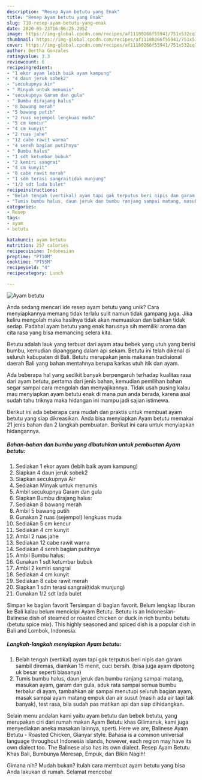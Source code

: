 ```yaml
---
description: "Resep Ayam betutu yang Enak"
title: "Resep Ayam betutu yang Enak"
slug: 710-resep-ayam-betutu-yang-enak
date: 2020-05-23T16:06:25.295Z
image: https://img-global.cpcdn.com/recipes/af11180266f55941/751x532cq70/ayam-betutu-foto-resep-utama.jpg
thumbnail: https://img-global.cpcdn.com/recipes/af11180266f55941/751x532cq70/ayam-betutu-foto-resep-utama.jpg
cover: https://img-global.cpcdn.com/recipes/af11180266f55941/751x532cq70/ayam-betutu-foto-resep-utama.jpg
author: Bertha Gonzales
ratingvalue: 3.3
reviewcount: 6
recipeingredient:
- "1 ekor ayam lebih baik ayam kampung"
- "4 daun jeruk sobek2"
- "secukupnya Air"
- " Minyak untuk menumis"
- "secukupnya Garam dan gula"
- " Bumbu dirajang halus"
- "8 bawang merah"
- "5 bawang putih"
- "2 ruas sejempol lengkuas muda"
- "5 cm kencur"
- "4 cm kunyit"
- "2 ruas jahe"
- "12 cabe rawit warna"
- "4 sereh bagian putihnya"
- " Bumbu halus"
- "1 sdt ketumbar bubuk"
- "2 kemiri sangrai"
- "4 cm kunyit"
- "8 cabe rawit merah"
- "1 sdm terasi sangraitidak munjung"
- "1/2 sdt lada bulet"
recipeinstructions:
- "Belah tengah (vertikal) ayam tapi gak terputus beri nipis dan garam sambil diremas, diamkan 15 menit, cuci bersih. (bisa juga ayam dipotong uk besar seperti biasanya)"
- "Tumis bumbu halus, daun jeruk dan bumbu ranjang sampai matang, masukan ayam, garam dan gula, aduk rata sampai semua bumbu terbalur di ayam, tambahkan air sampai menutupi seluruh bagian ayam, masak sampai ayam matang empuk dan air susut (masih ada air tapi tak banyak), test rasa, bila sudah pas matikan api dan siap dihidangkan."
categories:
- Resep
tags:
- ayam
- betutu

katakunci: ayam betutu 
nutrition: 257 calories
recipecuisine: Indonesian
preptime: "PT10M"
cooktime: "PT55M"
recipeyield: "4"
recipecategory: Lunch

---
```



![Ayam betutu](https://img-global.cpcdn.com/recipes/af11180266f55941/751x532cq70/ayam-betutu-foto-resep-utama.jpg)

Anda sedang mencari ide resep ayam betutu yang unik? Cara menyiapkannya memang tidak terlalu sulit namun tidak gampang juga. Jika keliru mengolah maka hasilnya tidak akan memuaskan dan bahkan tidak sedap. Padahal ayam betutu yang enak harusnya sih memiliki aroma dan cita rasa yang bisa memancing selera kita.

Betutu adalah lauk yang terbuat dari ayam atau bebek yang utuh yang berisi bumbu, kemudian dipanggang dalam api sekam. Betutu ini telah dikenal di seluruh kabupaten di Bali. Betutu merupakan jenis makanan tradisional daerah Bali yang bahan mentahnya berupa karkas utuh itik dan ayam.

Ada beberapa hal yang sedikit banyak berpengaruh terhadap kualitas rasa dari ayam betutu, pertama dari jenis bahan, kemudian pemilihan bahan segar sampai cara mengolah dan menyajikannya. Tidak usah pusing kalau mau menyiapkan ayam betutu enak di mana pun anda berada, karena asal sudah tahu triknya maka hidangan ini mampu jadi sajian istimewa.


Berikut ini ada beberapa cara mudah dan praktis untuk membuat ayam betutu yang siap dikreasikan. Anda bisa menyiapkan Ayam betutu memakai 21 jenis bahan dan 2 langkah pembuatan. Berikut ini cara untuk menyiapkan hidangannya.

<!--inarticleads1-->

##### Bahan-bahan dan bumbu yang dibutuhkan untuk pembuatan Ayam betutu:

1. Sediakan 1 ekor ayam (lebih baik ayam kampung)
1. Siapkan 4 daun jeruk sobek2
1. Siapkan secukupnya Air
1. Sediakan  Minyak untuk menumis
1. Ambil secukupnya Garam dan gula
1. Siapkan  Bumbu dirajang halus:
1. Sediakan 8 bawang merah
1. Ambil 5 bawang putih
1. Gunakan 2 ruas (sejempol) lengkuas muda
1. Sediakan 5 cm kencur
1. Sediakan 4 cm kunyit
1. Ambil 2 ruas jahe
1. Sediakan 12 cabe rawit warna
1. Sediakan 4 sereh bagian putihnya
1. Ambil  Bumbu halus:
1. Gunakan 1 sdt ketumbar bubuk
1. Ambil 2 kemiri sangrai
1. Sediakan 4 cm kunyit
1. Sediakan 8 cabe rawit merah
1. Siapkan 1 sdm terasi sangrai(tidak munjung)
1. Gunakan 1/2 sdt lada bulet


Simpan ke bagian favorit Tersimpan di bagian favorit. Belum lengkap liburan ke Bali kalau belum mencicipi Ayam Betutu. Betutu is an Indonesian-Balinese dish of steamed or roasted chicken or duck in rich bumbu betutu (betutu spice mix). This highly seasoned and spiced dish is a popular dish in Bali and Lombok, Indonesia. 

<!--inarticleads2-->

##### Langkah-langkah menyiapkan Ayam betutu:

1. Belah tengah (vertikal) ayam tapi gak terputus beri nipis dan garam sambil diremas, diamkan 15 menit, cuci bersih. (bisa juga ayam dipotong uk besar seperti biasanya)
1. Tumis bumbu halus, daun jeruk dan bumbu ranjang sampai matang, masukan ayam, garam dan gula, aduk rata sampai semua bumbu terbalur di ayam, tambahkan air sampai menutupi seluruh bagian ayam, masak sampai ayam matang empuk dan air susut (masih ada air tapi tak banyak), test rasa, bila sudah pas matikan api dan siap dihidangkan.


Selain menu andalan kami yaitu ayam betutu dan bebek betutu, yang merupakan ciri dari rumah makan Ayam Betutu khas Gilimanuk, kami juga menyediakan aneka masakan lainnya, sperti. Here we are, Balinese Ayam Betutu - Roasted Chicken, Gianyar style. Bahasa is a common universal language throughout Indonesia islands, however, each region may have its own dialect too. The Balinese also has its own dialect. Resep Ayam Betutu Khas Bali, Bumbunya Meresap, Empuk, dan Bikin Nagih! 

Gimana nih? Mudah bukan? Itulah cara membuat ayam betutu yang bisa Anda lakukan di rumah. Selamat mencoba!
